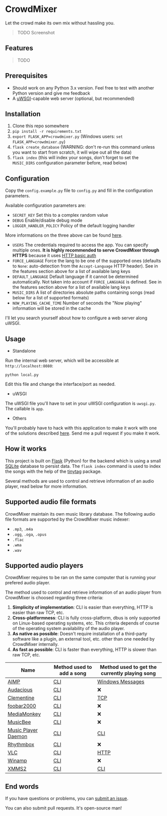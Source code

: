 # CrowdMixer

Let the crowd make its own mix without hassling you.

> TODO Screenshot

## Features

> TODO

## Prerequisites

  - Should work on any Python 3.x version. Feel free to test with another Python version and give me feedback
  - A [uWSGI](https://uwsgi-docs.readthedocs.io/en/latest/)-capable web server (optional, but recommended)

## Installation

  1. Clone this repo somewhere
  2. `pip install -r requirements.txt`
  3. `export FLASK_APP=crowdmixer.py` (Windows users: `set FLASK_APP=crowdmixer.py`)
  4. `flask create_database` (WARNING: don't re-run this command unless you want to start from scratch, it will wipe out all the data)
  5. `flask index` (this will index your songs, don't forget to set the `MUSIC_DIRS` configuration parameter before, read below)

## Configuration

Copy the `config.example.py` file to `config.py` and fill in the configuration parameters.

Available configuration parameters are:

  - `SECRET_KEY` Set this to a complex random value
  - `DEBUG` Enable/disable debug mode
  - `LOGGER_HANDLER_POLICY` Policy of the default logging handler

More informations on the three above can be found [here](http://flask.pocoo.org/docs/0.12/config/#builtin-configuration-values).

  - `USERS` The credentials required to access the app. You can specify multiple ones. **It is highly recommended to serve CrowdMixer through HTTPS** because it uses [HTTP basic auth](https://en.wikipedia.org/wiki/Basic_access_authentication)
  - `FORCE_LANGUAGE` Force the lang to be one of the supported ones (defaults to `None`: auto-detection from the `Accept-Language` HTTP header). See in the features section above for a list of available lang keys
  - `DEFAULT_LANGUAGE` Default language if it cannot be determined automatically. Not taken into account if `FORCE_LANGUAGE` is defined. See in the features section above for a list of available lang keys
  - `MUSIC_DIRS` A list of directories absolute paths containing songs (read below for a list of supported formats)
  - `NOW_PLAYING_CACHE_TIME` Number of seconds the "Now playing" information will be stored in the cache

I'll let you search yourself about how to configure a web server along uWSGI.

## Usage

  - Standalone

Run the internal web server, which will be accessible at `http://localhost:8080`:

```
python local.py
```

Edit this file and change the interface/port as needed.

  - uWSGI

The uWSGI file you'll have to set in your uWSGI configuration is `uwsgi.py`. The callable is `app`.

  - Others

You'll probably have to hack with this application to make it work with one of the solutions described
[here](http://flask.pocoo.org/docs/0.12/deploying/). Send me a pull request if you make it work.

## How it works

This project is built on [Flask](http://flask.pocoo.org/) (Python) for the backend which is using a small [SQLite](https://en.wikipedia.org/wiki/SQLite)
database to persist data. The `flask index` command is used to index the songs with the help of the [tinytag](https://github.com/devsnd/tinytag) package.

Several methods are used to control and retrieve information of an audio player, read below for more information.

## Supported audio file formats

CrowdMixer maintain its own music library database. The following audio file formats are supported by the CrowdMixer music
indexer:

  - `.mp3`, `.m4a`
  - `.ogg`, `.oga`, `.opus`
  - `.flac`
  - `.wma`
  - `.wav`

## Supported audio players

CrowdMixer requires to be ran on the same computer that is running your prefered audio player.

The method used to control and retrieve information of an audio player from CrowdMixer is choosed regarding three criteria:

  1. **Simplicity of implementation**: CLI is easier than everything, HTTP is easier than raw TCP, etc.
  2. **Cross-platformness**: CLI is fully cross-platform, dbus is only supported on Linux-based operating systems, etc. This criteria depends of course of the operating system availability of the audio player.
  3. **As native as possible**: Doesn't require installation of a third-party software like a plugin, an external tool, etc. other than one needed by CrowdMixer internally.
  4. **As fast as possible**: CLI is faster than everything, HTTP is slower than raw TCP, etc.

| Name | Method used to add a song | Method used to get the currently playing song |
|------|---------------------------|-----------------------------------------------|
| [AIMP](https://www.aimp.ru/) | [CLI](http://www.aimp.ru/index.php?do=download&cat=sdk) | [Windows Messages](http://www.aimp.ru/index.php?do=download&cat=sdk) |
| [Audacious](http://audacious-media-player.org/) | [CLI](https://www.mankier.com/1/audacious) | ❌ |
| [Clementine](https://www.clementine-player.org/) | [CLI](https://github.com/clementine-player/Clementine/issues/4030#issuecomment-30595412) | [TCP](https://github.com/clementine-player/Android-Remote/wiki/Developer-Documentation) |
| [foobar2000](http://www.foobar2000.org/) | [CLI](http://wiki.hydrogenaud.io/index.php?title=Foobar2000:Commandline_Guide) | ❌ |
| [MediaMonkey](http://www.mediamonkey.com/) | [CLI](http://www.mediamonkey.com/support/index.php?/Knowledgebase/Article/View/44/2/command-line-startup-options-for-mediamonkey) | ❌ |
| [MusicBee](http://getmusicbee.com/) | [CLI](http://musicbee.wikia.com/wiki/Command_Line_Parameters) | ❌ |
| [Music Player Daemon](https://www.musicpd.org/) | [CLI](https://linux.die.net/man/1/mpc) | [CLI](https://linux.die.net/man/1/mpc) |
| [Rhythmbox](https://wiki.gnome.org/Apps/Rhythmbox) | [CLI](http://manpages.ubuntu.com/manpages/trusty/man1/rhythmbox-client.1.html) | ❌ |
| [VLC](http://www.videolan.org/vlc/) | [CLI](https://wiki.videolan.org/VLC_command-line_help/) | [HTTP](https://wiki.videolan.org/VLC_HTTP_requests/) |
| [Winamp](http://www.winamp.com/) | [CLI](http://forums.winamp.com/showthread.php?threadid=180297) | ❌ |
| [XMMS2](https://xmms2.org/) | [CLI](http://manpages.ubuntu.com/manpages/zesty/man1/xmms2.1.html) | [CLI](http://manpages.ubuntu.com/manpages/zesty/man1/xmms2.1.html) |

## End words

If you have questions or problems, you can [submit an issue](https://github.com/EpocDotFr/crowdmixer/issues).

You can also submit pull requests. It's open-source man!
